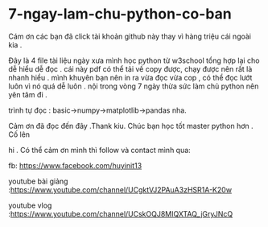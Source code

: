 # 7-ngay-lam-chu-python-co-ban
Cám ơn các bạn đã click tài khoản github này thay vì hàng triệu cái ngoài kia .

Đây là 4 file tài liệu ngày xưa mình học python từ w3school tổng hợp lại cho dễ hiểu dễ đọc . cái này pdf có thể tải về copy được, chạy được nên rất là nhanh hiểu .
mình khuyên bạn nên in ra vừa đọc vừa cop , có thể đọc lướt luôn vì nó quá dễ luôn . nội trong vòng 7 ngày thừa sức làm chủ python nên yên tâm đi . 

trình tự đọc : basic->numpy->matplotlib->pandas nha.

Cảm ơn đã đọc đến đây .Thank kiu. Chúc bạn học tốt master python hơn . Cố lên

hi . Có thể cảm ơn mình thì follow và contact mình qua:

fb: https://www.facebook.com/huyinit13

youtube bài giảng :https://www.youtube.com/channel/UCgktVJ2PAuA3zHSR1A-K20w

youtube vlog :https://www.youtube.com/channel/UCskOQJ8MIQXTAQ_jGryJNcQ
